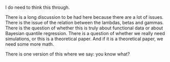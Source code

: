 I do need to think this through. 

There is a long discussion to be had here because there are a lot of issues. There is the issue of the relation between the lambdas, betas and gammas. There is the question of whether this is truly about functional data or about Bayesian quantile regression. There is a question of whether we really need simulations, or this is a theoretical paper. And if it is a theoretical paper, we need some more math. 

There is one version of this where we say: you know what? 